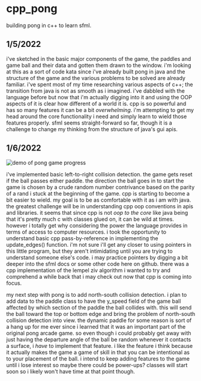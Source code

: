 # cpp_pong

building pong in c++ to learn sfml.

## 1/5/2022

i've sketched in the basic major components of the game, the paddles and game ball and their data and gotten them drawn to the window. i'm looking at this
as a sort of code kata since i've already built pong in java and the structure of the game and the various problems to be solved are already familiar.
i've spent most of my time researching various aspects of c++; the transition from java is not as smooth as i imagined. i've dabbled with the language before
but now that i'm actually digging into it and  using the OOP aspects of it is clear how different of a world it is. cpp is so powerful and has so many features it
can be a bit *overwhelming*. i'm attempting to get my head around the core functionality i need and simply learn to wield those features properly. sfml seems
straight-forward so far, though it is a challenge to change my thinking from the structure of java's gui apis.

## 1/6/2022

![demo of pong game progress](/demos/cpp_pong.gif)

i've implemented basic left-to-right collision detection. the game gets reset if the ball passes either paddle. the direction the ball goes in to start the game
is chosen by a crude random number contrivance based on the parity of a rand i stuck at the beginning of the game. cpp is starting to become a bit easier to
wield. my goal is to be as comfortable with it as i am with java. the greatest challenge will be in understanding cpp oop conventions in apis and libraries.
it seems that since cpp is not *oop to the core* like java being that it's pretty much c with classes glued on, it can be wild at times. however i totally get
why considering the power the language provides in terms of access to computer resources. i took the opportunity to understand basic cpp pass-by-reference in
implementing the update_edges() function. i'm not sure i'll get any closer to using pointers in this little program, but they aren't intimidating until you are
trying to understand someone else's code. i may practice pointers by digging a bit deeper into the sfml docs or some other code here on github. there was a cpp
implementation of the lempel ziv algorithm i wanted to try and comprehend a while back that i may check out now that cpp is coming into focus.

my next step with pong is to add north-south collision detection. i plan to add data to the paddle class to have the y_speed field of the game ball affected by
which section of the paddle the ball collides with. this will send the ball toward the top or bottom edge and bring the problem of north-south collision detection
into view. the dynamic paddle for some reason is sort of a hang up for me ever since i learned that it was an important part of the original pong arcade game. so
even though i could probably get away with just having the departure angle of the ball be random whenever it contacts a surface, i *have* to implement that feature.
i like the feature i think because it actually makes the game a game of skill in that you can be intentional as to your placement of the ball. i intend to keep adding
features to the game until i lose interest so maybe there could be power-ups? classes will start soon so i likely won't have time at that point though.
